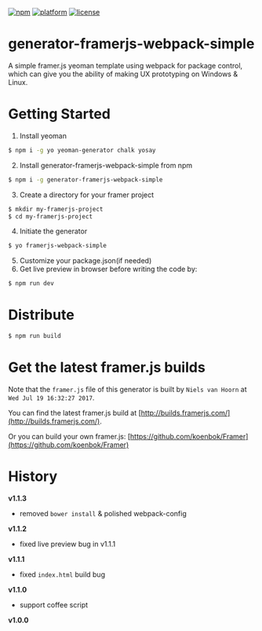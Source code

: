 [![npm](https://img.shields.io/badge/npm-1.1.3-green.svg)](https://www.npmjs.com/package/generator-framerjs-webpack-simple)
[![platform](https://img.shields.io/badge/platform-windows_linux_macos-green.svg)](#)
[![license](https://img.shields.io/badge/license-MIT_License-lightgrey.svg)](#)

# generator-framerjs-webpack-simple
A simple framer.js yeoman template using webpack for package control, which can give you the ability of making UX prototyping on Windows & Linux.

# Getting Started
1. Install yeoman
```bash
$ npm i -g yo yeoman-generator chalk yosay
```
2. Install generator-framerjs-webpack-simple from npm
```bash
$ npm i -g generator-framerjs-webpack-simple
```
3. Create a directory for your framer project
```bash
$ mkdir my-framerjs-project
$ cd my-framerjs-project
```
4. Initiate the generator
```bash
$ yo framerjs-webpack-simple
```
5. Customize your package.json(if needed)
6. Get live preview in browser before writing the code by:
```bash
$ npm run dev
```

# Distribute
```bash
$ npm run build
```

# Get the latest framer.js builds
Note that the `framer.js` file of this generator is built by `Niels van Hoorn` at `Wed Jul 19 16:32:27 2017`.

You can find the latest framer.js build at [http://builds.framerjs.com/](http://builds.framerjs.com/).

Or you can build your own framer.js: [https://github.com/koenbok/Framer](https://github.com/koenbok/Framer)

# History
**v1.1.3**
- removed `bower install` & polished webpack-config

**v1.1.2**
- fixed live preview bug in v1.1.1

**v1.1.1**
- fixed `index.html` build bug

**v1.1.0**
- support coffee script

**v1.0.0**
